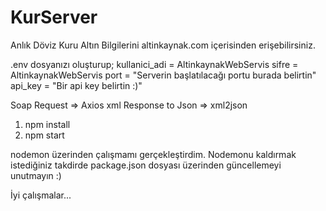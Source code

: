 # KurServer
Anlık Döviz Kuru Altın Bilgilerini altinkaynak.com içerisinden erişebilirsiniz.

.env dosyanızı oluşturup;
kullanici_adi = AltinkaynakWebServis
sifre = AltinkaynakWebServis
port = "Serverin başlatılacağı portu burada belirtin"
api_key = "Bir api key belirtin :)"

Soap Request => Axios
xml Response to Json => xml2json

1. npm install
2. npm start

nodemon üzerinden çalışmamı gerçekleştirdim. Nodemonu kaldırmak istediğiniz takdirde  package.json dosyası üzerinden güncellemeyi unutmayın :)

İyi çalışmalar...
